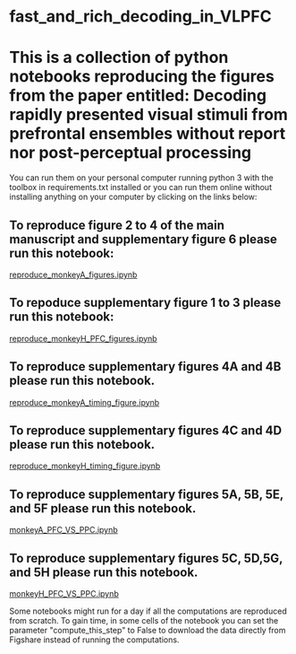 # fast_and_rich_decoding_in_VLPFC
# This is a collection of python notebooks reproducing the figures from the paper entitled: **Decoding rapidly presented visual stimuli from prefrontal ensembles without report nor post-perceptual processing**
You can run them on your personal computer running python 3 with the toolbox in requirements.txt installed or you can run them online without installing anything on your computer by clicking on the links below:

## To reproduce figure 2 to 4 of the main manuscript and supplementary figure 6 please run this notebook:
[reproduce_monkeyA_figures.ipynb](https://colab.research.google.com/github/jobellet/fast_and_rich_decoding_in_VLPFC/blob/main/reproduce_monkeyA_figures.ipynb)

## To repoduce supplementary figure 1 to 3 please run this notebook:
[reproduce_monkeyH_PFC_figures.ipynb](https://colab.research.google.com/github/jobellet/fast_and_rich_decoding_in_VLPFC/blob/main/reproduce_monkeyH_PFC_figures.ipynb)

## To reproduce supplementary figures 4A and 4B please run this notebook.
[reproduce_monkeyA_timing_figure.ipynb](https://colab.research.google.com/github/jobellet/fast_and_rich_decoding_in_VLPFC/blob/main/reproduce_monkeyA_timing_figure.ipynb)

## To reproduce supplementary figures 4C and 4D  please run this notebook.
[reproduce_monkeyH_timing_figure.ipynb](https://colab.research.google.com/github/jobellet/fast_and_rich_decoding_in_VLPFC/blob/main/reproduce_monkeyH_timing_figure.ipynb)

## To reproduce supplementary figures 5A, 5B, 5E, and 5F please run this notebook.
[monkeyA_PFC_VS_PPC.ipynb](https://colab.research.google.com/github/jobellet/fast_and_rich_decoding_in_VLPFC/blob/main/monkeyA_PFC_VS_PPC.ipynb)

## To reproduce supplementary figures 5C, 5D,5G, and 5H please run this notebook.
[monkeyH_PFC_VS_PPC.ipynb](https://colab.research.google.com/github/jobellet/fast_and_rich_decoding_in_VLPFC/blob/main/monkeyH_PFC_VS_PPC.ipynb)



Some notebooks might run for a day if all the computations are reproduced from scratch. To gain time, in some cells of the notebook you can set the parameter "compute_this_step" to False to download the data directly from Figshare instead of running the computations.
